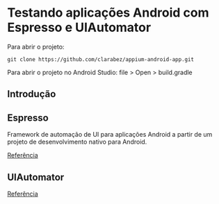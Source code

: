 # Testando aplicações Android com Espresso e UIAutomator
Para abrir o projeto:

```
git clone https://github.com/clarabez/appium-android-app.git
```

Para abrir o projeto no Android Studio:
file > Open > build.gradle

## Introdução

## Espresso

Framework de automação de UI para aplicações Android a partir de um projeto de desenvolvimento nativo para Android.

[Referência](https://developer.android.com/training/testing/espresso)

## UIAutomator

[Referência](https://developer.android.com/training/testing/ui-automator?hl=pt-br)
